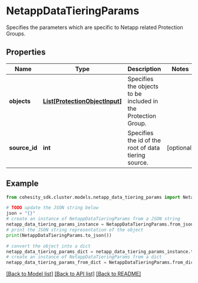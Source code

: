 # NetappDataTieringParams

Specifies the parameters which are specific to Netapp related Protection Groups.

## Properties

Name | Type | Description | Notes
------------ | ------------- | ------------- | -------------
**objects** | [**List[ProtectionObjectInput]**](ProtectionObjectInput.md) | Specifies the objects to be included in the Protection Group. | 
**source_id** | **int** | Specifies the id of the root of data tiering source. | [optional] 

## Example

```python
from cohesity_sdk.cluster.models.netapp_data_tiering_params import NetappDataTieringParams

# TODO update the JSON string below
json = "{}"
# create an instance of NetappDataTieringParams from a JSON string
netapp_data_tiering_params_instance = NetappDataTieringParams.from_json(json)
# print the JSON string representation of the object
print(NetappDataTieringParams.to_json())

# convert the object into a dict
netapp_data_tiering_params_dict = netapp_data_tiering_params_instance.to_dict()
# create an instance of NetappDataTieringParams from a dict
netapp_data_tiering_params_from_dict = NetappDataTieringParams.from_dict(netapp_data_tiering_params_dict)
```
[[Back to Model list]](../README.md#documentation-for-models) [[Back to API list]](../README.md#documentation-for-api-endpoints) [[Back to README]](../README.md)


